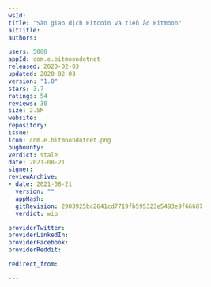 ```yaml
---
wsId: 
title: "Sàn giao dịch Bitcoin và tiền ảo Bitmoon"
altTitle: 
authors:

users: 5000
appId: com.e.bitmoondotnet
released: 2020-02-03
updated: 2020-02-03
version: "1.0"
stars: 3.7
ratings: 54
reviews: 30
size: 2.5M
website: 
repository: 
issue: 
icon: com.e.bitmoondotnet.png
bugbounty: 
verdict: stale
date: 2021-08-21
signer: 
reviewArchive:
- date: 2021-08-21
  version: ""
  appHash: 
  gitRevision: 2903925bc2641cd7719fb595323e5493e9f66687
  verdict: wip

providerTwitter: 
providerLinkedIn: 
providerFacebook: 
providerReddit: 

redirect_from:

---
```



